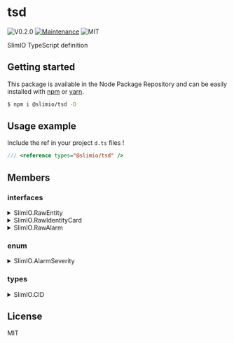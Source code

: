 # tsd
![V0.2.0](https://img.shields.io/badge/version-0.2.0-blue.svg)
[![Maintenance](https://img.shields.io/badge/Maintained%3F-yes-green.svg)](https://github.com/SlimIO/github/commit-activity)
![MIT](https://img.shields.io/github/license/mashape/apistatus.svg)

SlimIO TypeScript definition

## Getting started

This package is available in the Node Package Repository and can be easily installed with [npm](https://docs.npmjs.com/getting-started/what-is-npm) or [yarn](https://yarnpkg.com).

```bash
$ npm i @slimio/tsd -D
```

## Usage example
Include the ref in your project `d.ts` files !
```ts
/// <reference types="@slimio/tsd" />
```

## Members

### interfaces

<details><summary>SlimIO.RawEntity</summary>
<br />

```ts
interface RawEntity {
    name: string;
    description: string;
    descriptors?: {
        [key: string]: string;
    };
    parent?: number;
}
```
</details>

<details><summary>SlimIO.RawIdentityCard</summary>
<br />

```ts
interface RawIdentityCard {
    unit: string;
    entityId: number;
    description?: string;
    max?: number;
    interval?: number;
}
```
</details>

<details><summary>SlimIO.RawAlarm</summary>
<br />

```ts
interface RawAlarm {
    message: string;
    entityId: number;
    correlateKey: string;
    severity: number;
}
```
</details>

### enum

<details><summary>SlimIO.AlarmSeverity</summary>
<br />

```ts
enum AlarmSeverity {
    Critical,
    Major,
    Minor
}
```
</details>

### types

<details><summary>SlimIO.CID</summary>
<br />

```ts
type CID = string;
```
</details>

## License
MIT
